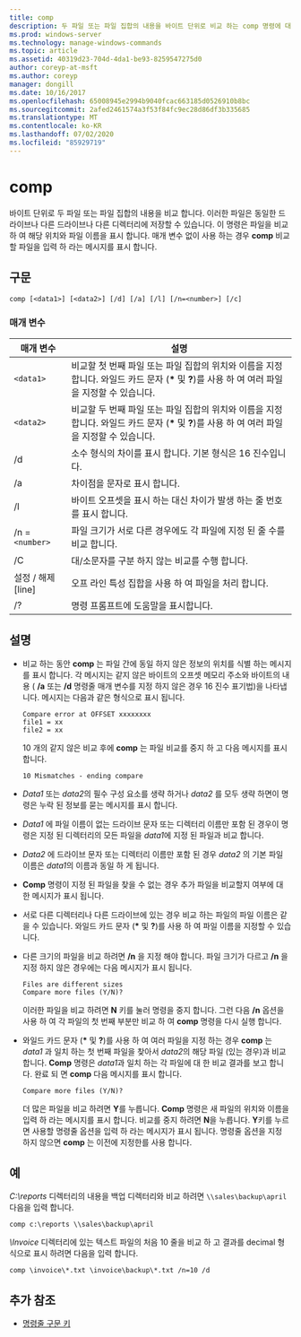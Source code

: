```yaml
---
title: comp
description: 두 파일 또는 파일 집합의 내용을 바이트 단위로 비교 하는 comp 명령에 대 한 참조 문서입니다.
ms.prod: windows-server
ms.technology: manage-windows-commands
ms.topic: article
ms.assetid: 40319d23-704d-4da1-be93-8259547275d0
author: coreyp-at-msft
ms.author: coreyp
manager: dongill
ms.date: 10/16/2017
ms.openlocfilehash: 65008945e2994b9040fcac663185d0526910b8bc
ms.sourcegitcommit: 2afed2461574a3f53f84fc9ec28d86df3b335685
ms.translationtype: MT
ms.contentlocale: ko-KR
ms.lasthandoff: 07/02/2020
ms.locfileid: "85929719"
---
```

# <a name="comp"></a>comp

바이트 단위로 두 파일 또는 파일 집합의 내용을 비교 합니다. 이러한 파일은 동일한 드라이브나 다른 드라이브나 다른 디렉터리에 저장할 수 있습니다. 이 명령은 파일을 비교 하 여 해당 위치와 파일 이름을 표시 합니다. 매개 변수 없이 사용 하는 경우 **comp** 비교할 파일을 입력 하 라는 메시지를 표시 합니다.

## <a name="syntax"></a>구문

```
comp [<data1>] [<data2>] [/d] [/a] [/l] [/n=<number>] [/c]
```

### <a name="parameters"></a>매개 변수

| 매개 변수 | 설명 |
| --------- | ----------- |
| `<data1>` | 비교할 첫 번째 파일 또는 파일 집합의 위치와 이름을 지정 합니다. 와일드 카드 문자 (**&#42;** 및 **?**)를 사용 하 여 여러 파일을 지정할 수 있습니다. |
| `<data2>` | 비교할 두 번째 파일 또는 파일 집합의 위치와 이름을 지정 합니다. 와일드 카드 문자 (**&#42;** 및 **?**)를 사용 하 여 여러 파일을 지정할 수 있습니다. |
| /d | 소수 형식의 차이를 표시 합니다. 기본 형식은 16 진수입니다. |
| /a | 차이점을 문자로 표시 합니다. |
| /l | 바이트 오프셋을 표시 하는 대신 차이가 발생 하는 줄 번호를 표시 합니다. |
| /n =`<number>` | 파일 크기가 서로 다른 경우에도 각 파일에 지정 된 줄 수를 비교 합니다. |
| /C | 대/소문자를 구분 하지 않는 비교를 수행 합니다. |
| 설정 / 해제 [line] | 오프 라인 특성 집합을 사용 하 여 파일을 처리 합니다. |
| /? | 명령 프롬프트에 도움말을 표시합니다. |

## <a name="remarks"></a>설명

- 비교 하는 동안 **comp** 는 파일 간에 동일 하지 않은 정보의 위치를 식별 하는 메시지를 표시 합니다. 각 메시지는 같지 않은 바이트의 오프셋 메모리 주소와 바이트의 내용 ( **/a** 또는 **/d** 명령줄 매개 변수를 지정 하지 않은 경우 16 진수 표기법)을 나타냅니다. 메시지는 다음과 같은 형식으로 표시 됩니다.

    ```
    Compare error at OFFSET xxxxxxxx
    file1 = xx
    file2 = xx
    ```

    10 개의 같지 않은 비교 후에 **comp** 는 파일 비교를 중지 하 고 다음 메시지를 표시 합니다.

    `10 Mismatches - ending compare`

- *Data1* 또는 *data2*의 필수 구성 요소를 생략 하거나 *data2* 를 모두 생략 하면이 명령은 누락 된 정보를 묻는 메시지를 표시 합니다.

- *Data1* 에 파일 이름이 없는 드라이브 문자 또는 디렉터리 이름만 포함 된 경우이 명령은 지정 된 디렉터리의 모든 파일을 *data1*에 지정 된 파일과 비교 합니다.

- *Data2* 에 드라이브 문자 또는 디렉터리 이름만 포함 된 경우 *data2* 의 기본 파일 이름은 *data1*의 이름과 동일 하 게 됩니다.

- **Comp** 명령이 지정 된 파일을 찾을 수 없는 경우 추가 파일을 비교할지 여부에 대 한 메시지가 표시 됩니다.

- 서로 다른 디렉터리나 다른 드라이브에 있는 경우 비교 하는 파일의 파일 이름은 같을 수 있습니다. 와일드 카드 문자 (**&#42;** 및 **?**)를 사용 하 여 파일 이름을 지정할 수 있습니다.

- 다른 크기의 파일을 비교 하려면 **/n** 을 지정 해야 합니다. 파일 크기가 다르고 **/n** 을 지정 하지 않은 경우에는 다음 메시지가 표시 됩니다.

    ```
    Files are different sizes
    Compare more files (Y/N)?
    ```

    이러한 파일을 비교 하려면 **N** 키를 눌러 명령을 중지 합니다. 그런 다음 **/n** 옵션을 사용 하 여 각 파일의 첫 번째 부분만 비교 하 여 **comp** 명령을 다시 실행 합니다.

- 와일드 카드 문자 (**&#42;** 및 **?**)를 사용 하 여 여러 파일을 지정 하는 경우 **comp** 는 *data1* 과 일치 하는 첫 번째 파일을 찾아서 *data2*의 해당 파일 (있는 경우)과 비교 합니다. **Comp** 명령은 *data1*과 일치 하는 각 파일에 대 한 비교 결과를 보고 합니다. 완료 되 면 **comp** 다음 메시지를 표시 합니다.

    `Compare more files (Y/N)?`

    더 많은 파일을 비교 하려면 **Y**를 누릅니다. **Comp** 명령은 새 파일의 위치와 이름을 입력 하 라는 메시지를 표시 합니다. 비교를 중지 하려면 **N**을 누릅니다. **Y**키를 누르면 사용할 명령줄 옵션을 입력 하 라는 메시지가 표시 됩니다. 명령줄 옵션을 지정 하지 않으면 **comp** 는 이전에 지정한를 사용 합니다.

## <a name="examples"></a>예

*C:\reports* 디렉터리의 내용을 백업 디렉터리와 비교 하려면 `\\sales\backup\april` 다음을 입력 합니다.

```
comp c:\reports \\sales\backup\april
```

*\Invoice* 디렉터리에 있는 텍스트 파일의 처음 10 줄을 비교 하 고 결과를 decimal 형식으로 표시 하려면 다음을 입력 합니다.

```
comp \invoice\*.txt \invoice\backup\*.txt /n=10 /d
```

## <a name="additional-references"></a>추가 참조

- [명령줄 구문 키](command-line-syntax-key.md)